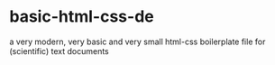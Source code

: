 # basic-html-css-de
a very modern, very basic and very small html-css boilerplate file for (scientific) text documents

